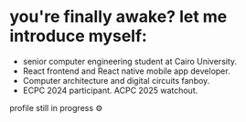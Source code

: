<h1>you're finally awake? let me introduce myself:</h1>
<ul>
  <li>senior computer engineering student at Cairo University.</li>
  <li>React frontend and React native mobile app developer.</li>
  <li>Computer architecture and digital circuits fanboy.</li>
  <li>ECPC 2024 participant. ACPC 2025 watchout.</li>
</ul>
<p>profile still in progress ⚙️</p>
